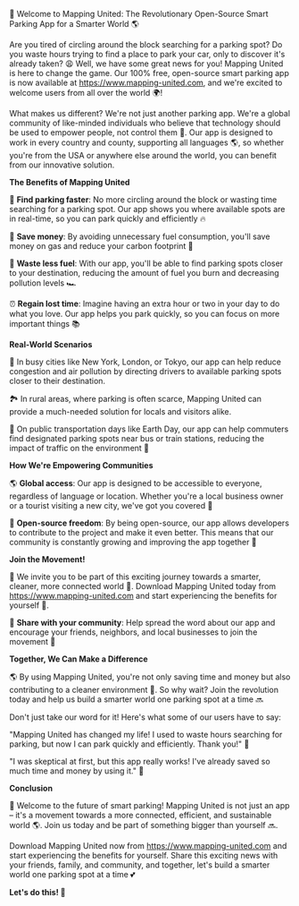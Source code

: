 🚀 Welcome to Mapping United: The Revolutionary Open-Source Smart Parking App for a Smarter World 🌎

Are you tired of circling around the block searching for a parking spot? Do you waste hours trying to find a place to park your car, only to discover it's already taken? 😩 Well, we have some great news for you! Mapping United is here to change the game. Our 100% free, open-source smart parking app is now available at https://www.mapping-united.com, and we're excited to welcome users from all over the world 🌍!

What makes us different? We're not just another parking app. We're a global community of like-minded individuals who believe that technology should be used to empower people, not control them 💪. Our app is designed to work in every country and county, supporting all languages 🌎, so whether you're from the USA or anywhere else around the world, you can benefit from our innovative solution.

**The Benefits of Mapping United**

🚗 **Find parking faster**: No more circling around the block or wasting time searching for a parking spot. Our app shows you where available spots are in real-time, so you can park quickly and efficiently 🔥

💸 **Save money**: By avoiding unnecessary fuel consumption, you'll save money on gas and reduce your carbon footprint 🌱

🚫 **Waste less fuel**: With our app, you'll be able to find parking spots closer to your destination, reducing the amount of fuel you burn and decreasing pollution levels 🏎️

⏰ **Regain lost time**: Imagine having an extra hour or two in your day to do what you love. Our app helps you park quickly, so you can focus on more important things 📚

**Real-World Scenarios**

🌆 In busy cities like New York, London, or Tokyo, our app can help reduce congestion and air pollution by directing drivers to available parking spots closer to their destination.

🏞️ In rural areas, where parking is often scarce, Mapping United can provide a much-needed solution for locals and visitors alike.

🚂 On public transportation days like Earth Day, our app can help commuters find designated parking spots near bus or train stations, reducing the impact of traffic on the environment 🌟

**How We're Empowering Communities**

🌎 **Global access**: Our app is designed to be accessible to everyone, regardless of language or location. Whether you're a local business owner or a tourist visiting a new city, we've got you covered 🌈

💬 **Open-source freedom**: By being open-source, our app allows developers to contribute to the project and make it even better. This means that our community is constantly growing and improving the app together 🤝

**Join the Movement!**

🎉 We invite you to be part of this exciting journey towards a smarter, cleaner, more connected world 🌟. Download Mapping United today from https://www.mapping-united.com and start experiencing the benefits for yourself 📲.

👥 **Share with your community**: Help spread the word about our app and encourage your friends, neighbors, and local businesses to join the movement 💬

**Together, We Can Make a Difference**

🌎 By using Mapping United, you're not only saving time and money but also contributing to a cleaner environment 🌿. So why wait? Join the revolution today and help us build a smarter world one parking spot at a time 🔜

Don't just take our word for it! Here's what some of our users have to say:

"Mapping United has changed my life! I used to waste hours searching for parking, but now I can park quickly and efficiently. Thank you!" 🙏

"I was skeptical at first, but this app really works! I've already saved so much time and money by using it." 💸

**Conclusion**

🌟 Welcome to the future of smart parking! Mapping United is not just an app – it's a movement towards a more connected, efficient, and sustainable world 🌎. Join us today and be part of something bigger than yourself 🔜.

Download Mapping United now from https://www.mapping-united.com and start experiencing the benefits for yourself. Share this exciting news with your friends, family, and community, and together, let's build a smarter world one parking spot at a time 💕

**Let's do this! 🚀**